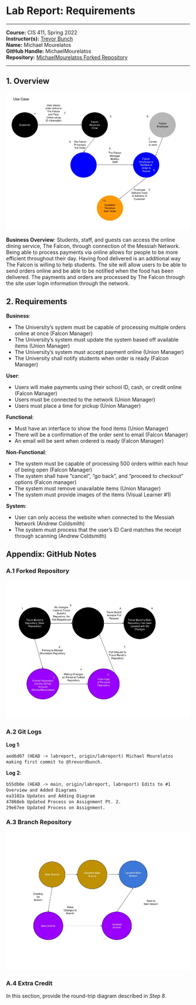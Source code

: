 # Lab Report: Requirements
___
**Course:** CIS 411, Spring 2022  
**Instructor(s):** [Trevor Bunch](https://github.com/trevordbunch)  
**Name:** Michael Mourelatos  
**GitHub Handle:** MichaelMourelatos  
**Repository:** [MichaelMourelatos Forked Repository](https://github.com/MichaelMourelatos/cis411_lab0_req)
___

## 1. Overview
![Food Ordering Use Case](/assets/Food_Ordering_Use_Case_Diagram_1_30.jpg)

**Business Overview**: Students, staff, and guests can access the online dining service, The Falcon, through connection of the Messiah Network. Being able to process payments via online allows for people to be more efficient throughout their day. Having food delivered is an additional way The Falcon is willing to help students. The site will allow users to be able to send orders online and be able to be notified when the food has been delivered. The payments and orders are processed by The Falcon through the site user login information through the network.

## 2. Requirements


**Business**:
-	The University’s system must be capable of processing multiple orders online at once (Falcon Manager)
-	The University’s system must update the system based off available items (Union Manager)
-	The University’s system must accept payment online (Union Manager)
-	The University shall notify students when order is ready (Falcon Manager)

**User**:
-	Users will make payments using their school ID, cash, or credit online (Falcon Manager)
-	Users must be connected to the network (Union Manager)
-	Users must place a time for pickup (Union Manager)

**Functional**:
-	Must have an interface to show the food items (Union Manager)
-	There will be a confirmation of the order sent to email (Falcon Manager)
-	An email will be sent when ordered is ready (Falcon Manager)

**Non-Functional**:
-	The system must be capable of processing 500 orders within each hour of being open (Falcon Manager)
-	The system shall have “cancel”, “go back”, and “proceed to checkout” options (Falcon manager)
-	The system must remove unavailable items (Union Manager)
-	The system must provide images of the items (Visual Learner #1)

**System**:
-	User can only access the website when connected to the Messiah Network (Andrew Coldsmith)
-	The system must process that the user’s ID Card matches the receipt through scanning (Andrew Coldsmith)




## Appendix: GitHub Notes

### A.1 Forked Repository
![Forked Repository Diagram](/assets/Fork_Diagram_1_30.jpg)

### A.2 Git Logs


**Log 1**:
```
aed6d07 (HEAD -> labreport, origin/labreport) Michael Mourelatos making first commit to @trevordbunch.

```
**Log 2**:
```
b55db0e (HEAD -> main, origin/labreport, labreport) Edits to #1 Overview and Added Diagrams
ea3102a Updates and Adding Diagram
47868eb Updated Process on Assignment Pt. 2.
29e67ee Updated Process on Assignment.
```


### A.3 Branch Repository
![Branch Repository Diagram](/assets/Branches_Diagram_1_30.jpg)

### A.4 Extra Credit
In this section, provide the round-trip diagram described in *Step 8*.